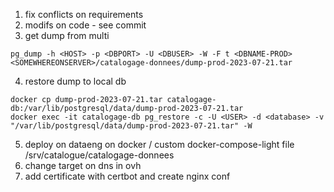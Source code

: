 1) fix conflicts on requirements
2) modifs on code - see commit
3) get dump from multi
```
pg_dump -h <HOST> -p <DBPORT> -U <DBUSER> -W -F t <DBNAME-PROD> <SOMEWHEREONSERVER>/catalogage-donnees/dump-prod-2023-07-21.tar
```
4) restore dump to local db
```
docker cp dump-prod-2023-07-21.tar catalogage-db:/var/lib/postgresql/data/dump-prod-2023-07-21.tar
docker exec -it catalogage-db pg_restore -c -U <USER> -d <database> -v "/var/lib/postgresql/data/dump-prod-2023-07-21.tar" -W
``` 
5) deploy on dataeng on docker / custom docker-compose-light file /srv/catalogue/catalogage-donnees
6) change target on dns in ovh
7) add certificate with certbot and create nginx conf
